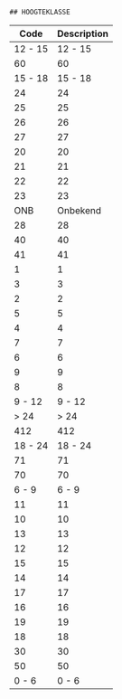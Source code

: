 	## HOOGTEKLASSE			
				
|	Code	|	Description	|
|	---	|	---	|
|	12 - 15	|	12 - 15	|
|	60	|	60	|
|	15 - 18	|	15 - 18	|
|	24	|	24	|
|	25	|	25	|
|	26	|	26	|
|	27	|	27	|
|	20	|	20	|
|	21	|	21	|
|	22	|	22	|
|	23	|	23	|
|	ONB	|	Onbekend	|
|	28	|	28	|
|	40	|	40	|
|	41	|	41	|
|	1	|	1	|
|	3	|	3	|
|	2	|	2	|
|	5	|	5	|
|	4	|	4	|
|	7	|	7	|
|	6	|	6	|
|	9	|	9	|
|	8	|	8	|
|	9 - 12	|	9 - 12	|
|	> 24	|	> 24	|
|	412	|	412	|
|	18 - 24	|	18 - 24	|
|	71	|	71	|
|	70	|	70	|
|	6 - 9	|	6 - 9	|
|	11	|	11	|
|	10	|	10	|
|	13	|	13	|
|	12	|	12	|
|	15	|	15	|
|	14	|	14	|
|	17	|	17	|
|	16	|	16	|
|	19	|	19	|
|	18	|	18	|
|	30	|	30	|
|	50	|	50	|
|	0 - 6	|	0 - 6	|

